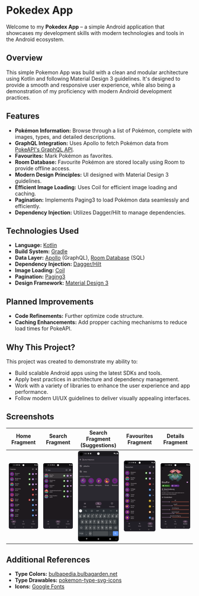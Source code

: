 # Pokedex App

Welcome to my **Pokedex App** – a simple Android application that showcases my development skills with modern technologies and tools in the Android ecosystem.

## Overview

This simple Pokemon App was build with a clean and modular architecture using Kotlin and following Material Design 3 guidelines.
It's designed to provide a smooth and responsive user experience, while also being a demonstration of my proficiency with modern Android development practices.

## Features
- **Pokémon Information:** Browse through a list of Pokémon, complete with images, types, and detailed descriptions.
- **GraphQL Integration:** Uses Apollo to fetch Pokémon data from [PokeAPI's GraphQL API](https://pokeapi.co/docs/graphql).
- **Favourites:** Mark Pokémon as favorites.
- **Room Database:** Favourite Pokémon are stored locally using Room to provide offline access.
- **Modern Design Principles:** UI designed with Material Design 3 guidelines.
- **Efficient Image Loading:** Uses Coil for efficient image loading and caching.
- **Pagination:** Implements Paging3 to load Pokémon data seamlessly and efficiently.
- **Dependency Injection:** Utilizes Dagger/Hilt to manage dependencies.

## Technologies Used

- **Language:** [Kotlin](https://kotlinlang.org/)
- **Build System:** [Gradle](https://gradle.org/)
- **Data Layer:** [Apollo](https://www.apollographql.com/docs/kotlin) (GraphQL), [Room Database](https://developer.android.com/jetpack/androidx/releases/room) (SQL)
- **Dependency Injection:** [Dagger/Hilt](https://developer.android.com/training/dependency-injection/hilt-android)
- **Image Loading:** [Coil](https://coil-kt.github.io/coil/)
- **Pagination:** [Paging3](https://developer.android.com/topic/libraries/architecture/paging/v3-overview)
- **Design Framework:** [Material Design 3](https://m3.material.io/)

## Planned Improvements

- **Code Refinements:** Further optimize code structure.
- **Caching Enhancements:** Add propper caching mechanisms to reduce load times for PokeAPI.

## Why This Project?

This project was created to demonstrate my ability to:

- Build scalable Android apps using the latest SDKs and tools.
- Apply best practices in architecture and dependency management.
- Work with a variety of libraries to enhance the user experience and app performance.
- Follow modern UI/UX guidelines to deliver visually appealing interfaces.

## Screenshots

| Home Fragment                                   | Search Fragment                                     | Search Fragment (Suggestions)                                  | Favourites Fragment                                         | Details Fragment                                      |
|-------------------------------------------------|-----------------------------------------------------|----------------------------------------------------------------|-------------------------------------------------------------|-------------------------------------------------------|
| ![Home Fragment](screenshots/home_fragment.png) | ![Search Fragment](screenshots/search_fragment.png) | ![Search Fragment](screenshots/search_fragment_suggestion.png) | ![Favourites Fragment](screenshots/favourites_fragment.png) | ![Details Fragment](screenshots/details_fragment.png) |

## Additional References
- **Type Colors:** [bulbapedia.bulbagarden.net](https://bulbapedia.bulbagarden.net/wiki/Category:Type_color_templates)
- **Type Drawables:** [pokemon-type-svg-icons](https://github.com/duiker101/pokemon-type-svg-icons/tree/master)
- **Icons:** [Google Fonts](https://fonts.google.com/icons)
